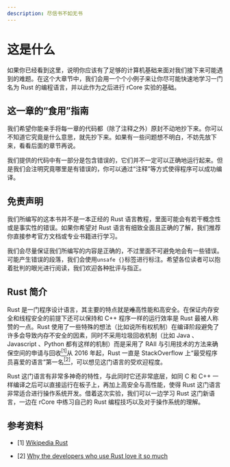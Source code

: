 ```yaml
---
description: 尽信书不如无书
---
```

# 这是什么

如果你已经看到这里，说明你应该有了足够的计算机基础来面对我们接下来可能遇到的难题。在这个大章节中，我们会用一个个小例子来让你尽可能快速地学习一门名为 Rust 的编程语言，并以此作为之后进行 rCore 实验的基础。

## 这一章的“食用”指南

我们希望你能亲手将每一章的代码都（除了注释之外）原封不动地抄下来。你可以不知道它究竟是什么意思，就先抄下来。如果有一些问题想不明白，不妨先放下来，看看后面的章节再说。

我们提供的代码中有一部分是包含错误的，它们并不一定可以正确地运行起来。但是我们会注明究竟哪里是有错误的，你可以通过“注释”等方式使得程序可以成功编译。

## 免责声明

我们所编写的这本书并不是一本正经的 Rust 语言教程，里面可能会有若干概念性或是事实性的错误。如果你希望对 Rust 语言有细致全面且正确的了解，我们推荐你直接参考官方文档或专业书籍进行学习。

我们会尽量保证我们所编写的内容是正确的，不过里面不可避免地会有一些错误。可能产生错误的段落，我们会使用`unsafe {}`标签进行标注。希望各位读者可以抱着批判的眼光进行阅读，我们欢迎各种批评与指正。

## Rust 简介

Rust 是一门程序设计语言，其主要的特点就是~~难~~高性能和高安全。在保证内存安全和线程安全的前提下还可以保持和 C++ 程序一样的运行效率是 Rust 最被人称赞的一点。Rust 使用了一些特殊的想法（比如说所有权机制）在编译阶段避免了许多会导致内存不安全的因素，同时不采用垃圾回收机制（比如 Java 、Javascript 、Python 都有这样的机制）而是采用了 RAII 与引用技术的方法来确保空间的申请与回收[<sup>[1]</sup>](#wiki)从 2016 年起，Rust 一直是 StackOverflow 上“最受程序员喜爱的语言”第一名[<sup>[2]</sup>](#stackoverflow)，可以想见这门语言的受欢迎程度。

Rust 这门语言有非常多神奇的特性，与此同时它还非常底层，如同 C 和 C++ 一样编译之后可以直接运行在板子上，再加上高安全与高性能，使得 Rust 这门语言非常适合进行操作系统开发。借着这次实验，我们可以一边学习 Rust 这门新语言，一边在 rCore 中练习自己的 Rust 编程技巧以及对于操作系统的理解。

<!-- 添加更多的学习资料 -->

## 参考资料

<div id="wiki" />

- [1] [Wikipedia Rust](https://en.wikipedia.org/wiki/Rust_(programming_language))

<div id="stackoverflow" />

- [2] [Why the developers who use Rust love it so much](https://stackoverflow.blog/2020/06/05/why-the-developers-who-use-rust-love-it-so-much/)